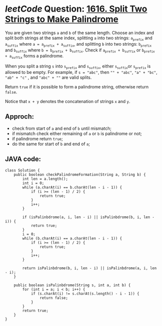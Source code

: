# _leetCode_ Question: [1616. Split Two Strings to Make Palindrome](https://leetcode.com/problems/split-two-strings-to-make-palindrome/)

You are given two strings `a` and `b` of the same length. Choose an index and split both strings at the same index, splitting `a` into two strings: `a`<sub>`prefix`</sub> and `a`<sub>`suffix`</sub> where `a = a`<sub>`prefix`</sub>` + a`<sub>`suffix`</sub>, and splitting `b` into two strings: `b`<sub>`prefix`</sub> and `b`<sub>`suffix`</sub> where `b = b`<sub>`prefix`</sub>` + b`<sub>`suffix`</sub>. Check if `a`<sub>`prefix`</sub>` + b`<sub>`suffix`</sub> or `b`<sub>`prefix`</sub>` + a`<sub>`suffix`</sub> forms a palindrome.

When you split a string `s` into `s`<sub>`prefix`</sub> and `s`<sub>`suffix`</sub>, either `s`<sub>`suffix`</sub>or `s`<sub>`prefix`</sub> is allowed to be empty. For example, if `s = "abc"`, then `"" + "abc"`, `"a" + "bc"`, `"ab" + "c"` , and `"abc" + ""` are valid splits.

Return `true` if it is possible to form a palindrome string, otherwise return `false`.

Notice that `x + y` denotes the concatenation of strings `x` and `y`.

## Approch:

- check from start of `a` and end of `b` until mismatch;
- if mismatch check either remaining of `a` or `b` is palindrome or not;
- if palindrome return `true`;
- do the same for start of `b` and end of `a`;

## JAVA code:

```
class Solution {
    public boolean checkPalindromeFormation(String a, String b) {
        int len = a.length();
        int i = 0;
        while (a.charAt(i) == b.charAt(len - i - 1)) {
            if (i >= (len - 1) / 2) {
                return true;
            }
            i++;
        }

        if (isPalinbdrome(a, i, len - i) || isPalinbdrome(b, i, len - i)) {
            return true;
        }
        i = 0;
        while (b.charAt(i) == a.charAt(len - i - 1)) {
            if (i >= (len - 1) / 2) {
                return true;
            }
            i++;
        }

        return isPalinbdrome(b, i, len - i) || isPalinbdrome(a, i, len - i);
    }

    public boolean isPalinbdrome(String s, int a, int b) {
        for (int i = a; i < b; i++) {
            if (s.charAt(i) != s.charAt(s.length() - i - 1)) {
                return false;
            }
        }
        return true;
    }
}
```
